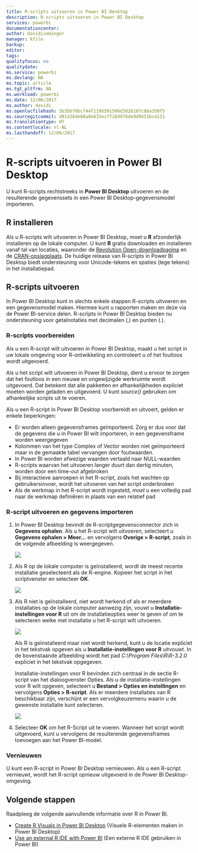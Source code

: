 ```yaml
---
title: R-scripts uitvoeren in Power BI Desktop
description: R-scripts uitvoeren in Power BI Desktop
services: powerbi
documentationcenter: 
author: davidiseminger
manager: kfile
backup: 
editor: 
tags: 
qualityfocus: no
qualitydate: 
ms.service: powerbi
ms.devlang: NA
ms.topic: article
ms.tgt_pltfrm: NA
ms.workload: powerbi
ms.date: 12/06/2017
ms.author: davidi
ms.openlocfilehash: 5b3bb70bcf44f119b591506d3026187c88a350f5
ms.sourcegitcommit: d91436de68a0e833ecff18d976de9d9431bc4121
ms.translationtype: HT
ms.contentlocale: nl-NL
ms.lasthandoff: 12/06/2017
---
```

# <a name="run-r-scripts-in-power-bi-desktop"></a>R-scripts uitvoeren in Power BI Desktop
U kunt R-scripts rechtstreeks in **Power BI Desktop** uitvoeren en de resulterende gegevenssets in een Power BI Desktop-gegevensmodel importeren.

## <a name="install-r"></a>R installeren
Als u R-scripts wilt uitvoeren in Power BI Desktop, moet u **R** afzonderlijk installeren op de lokale computer. U kunt **R** gratis downloaden en installeren vanaf tal van locaties, waaronder de [Revolution Open-downloadpagina](https://mran.revolutionanalytics.com/download/) en de [CRAN-opslagplaats](https://cran.r-project.org/bin/windows/base/). De huidige release van R-scripts in Power BI Desktop biedt ondersteuning voor Unicode-tekens en spaties (lege tekens) in het installatiepad.

## <a name="run-r-scripts"></a>R-scripts uitvoeren
In Power BI Desktop kunt in slechts enkele stappen R-scripts uitvoeren en een gegevensmodel maken. Hiermee kunt u rapporten maken en deze via de Power BI-service delen. R-scripts in Power BI Desktop bieden nu ondersteuning voor getalnotaties met decimalen (,) en punten (.).

### <a name="prepare-an-r-script"></a>R-scripts voorbereiden
Als u een R-script wilt uitvoeren in Power BI Desktop, maakt u het script in uw lokale omgeving voor R-ontwikkeling en controleert u of het foutloos wordt uitgevoerd.

Als u het script wilt uitvoeren in Power BI Desktop, dient u ervoor te zorgen dat het foutloos in een nieuwe en ongewijzigde werkruimte wordt uitgevoerd. Dat betekent dat alle pakketten en afhankelijkheden expliciet moeten worden geladen en uitgevoerd. U kunt *source()* gebruiken om afhankelijke scripts uit te voeren.

Als u een R-script in Power BI Desktop voorbereidt en uitvoert, gelden er enkele beperkingen:

* Er worden alleen gegevensframes geïmporteerd. Zorg er dus voor dat de gegevens die u in Power BI wilt importeren, in een gegevensframe worden weergegeven
* Kolommen van het type Complex of Vector worden niet geïmporteerd maar in de gemaakte tabel vervangen door foutwaarden.
* In Power BI worden afwezige waarden vertaald naar NULL-waarden
* R-scripts waarvan het uitvoeren langer duurt dan dertig minuten, worden door een time-out afgebroken
* Bij interactieve aanroepen in het R-script, zoals het wachten op gebruikersinvoer, wordt het uitvoeren van het script onderbroken
* Als de werkmap in het R-script wordt ingesteld, *moet* u een volledig pad naar de werkmap definiëren in plaats van een relatief pad

### <a name="run-your-r-script-and-import-data"></a>R-script uitvoeren en gegevens importeren
1. In Power BI Desktop bevindt de R-scriptgegevensconnector zich in **Gegevens ophalen**. Als u het R-script wilt uitvoeren, selecteert u **Gegevens ophalen &gt; Meer...** en vervolgens **Overige &gt; R-script**, zoals in de volgende afbeelding is weergegeven.
   
   ![](media/desktop-r-scripts/r-scripts-1.png)
2. Als R op de lokale computer is geïnstalleerd, wordt de meest recente installatie geselecteerd als de R-engine. Kopieer het script in het scriptvenster en selecteer **OK**.
   
   ![](media/desktop-r-scripts/r-scripts-2.png)
3. Als R niet is geïnstalleerd, niet wordt herkend of als er meerdere installaties op de lokale computer aanwezig zijn, vouwt u **Installatie-instellingen voor R** uit om de installatieopties weer te geven of om te selecteren welke met installatie u het R-script wilt uitvoeren.
   
   ![](media/desktop-r-scripts/r-scripts-3.png)
   
   Als R is geïnstalleerd maar niet wordt herkend, kunt u de locatie expliciet in het tekstvak opgeven als u **Installatie-instellingen voor R** uitvouwt. In de bovenstaande afbeelding wordt het pad *C:\Program Files\R\R-3.2.0* expliciet in het tekstvak opgegeven.
   
   Installatie-instellingen voor R bevinden zich centraal in de sectie R-script van het dialoogvenster Opties. Als u de installatie-instellingen voor R wilt opgeven, selecteert u **Bestand > Opties en instellingen** en vervolgens **Opties > R-script**. Als er meerdere installaties van R beschikbaar zijn, verschijnt er een vervolgkeuzemenu waarin u de gewenste installatie kunt selecteren.
   
   ![](media/desktop-r-scripts/r-scripts-4.png)
4. Selecteer **OK** om het R-Script uit te voeren. Wanneer het script wordt uitgevoerd, kunt u vervolgens de resulterende gegevensframes toevoegen aan het Power BI-model.

### <a name="refresh"></a>Vernieuwen
U kunt een R-script in Power BI Desktop vernieuwen. Als u een R-script vernieuwt, wordt het R-script opnieuw uitgevoerd in de Power BI Desktop-omgeving.

## <a name="next-steps"></a>Volgende stappen
Raadpleeg de volgende aanvullende informatie over R in Power BI.

* [Create R Visuals in Power BI Desktop](desktop-r-visuals.md) (Visuele R-elementen maken in Power BI Desktop)
* [Use an external R IDE with Power BI](desktop-r-ide.md) (Een externe R IDE gebruiken in Power BI)

